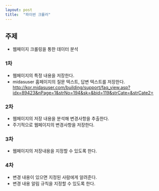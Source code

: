 ```yaml
---
layout: post
title:  "파이썬 크롤러"
---
```


## 주제
  * 웹페이지 크롤링을 통한 데이터 분석

### 1차
  * 웹페이지의 특정 내용을 저장한다.
  * midasuser 홈페이지의 질문 텍스트, 답변 텍스트를 저장한다.
    http://kor.midasuser.com/building/support/faq_view.asp?idx=89423&nPage=1&strNo=194&sk=&bid=119&strCate=&strCate2=

### 2차  
  * 웹페이지의 저장 내용을 분석해 변경사항을 추출한다.
  * 주기적으로 웹페이지의 변경사항을 저장한다.
  
### 3차
  * 웹페이지의 저장내용을 지정할 수 있도록 한다.

### 4차
  * 변경 내용이 있으면 지정된 사람에게 알려준다.
  * 변경 내용 알림 규칙을 지정할 수 있도록 한다. 


